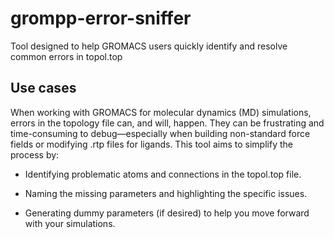 # grompp-error-sniffer
Tool designed to help GROMACS users quickly identify and resolve common errors in topol.top

## Use cases
When working with GROMACS for molecular dynamics (MD) simulations, errors in the topology file can, and will, happen. They can be frustrating and time-consuming to debug—especially when building non-standard force fields or modifying .rtp files for ligands. This tool aims to simplify the process by:
  - Identifying problematic atoms and connections in the topol.top file.

  - Naming the missing parameters and highlighting the specific issues.

  - Generating dummy parameters (if desired) to help you move forward with your simulations.
